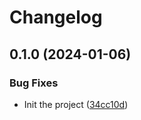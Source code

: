 # Changelog

## 0.1.0 (2024-01-06)


### Bug Fixes

* Init the project ([34cc10d](https://github.com/dandxy89/pearson-correlation-rs/commit/34cc10d2e38af52e31a050e826d9775592c318e8))
